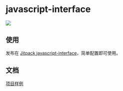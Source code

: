 # javascript-interface

[![](https://jitpack.io/v/mcxinyu/javascript-interface.svg)](https://jitpack.io/#mcxinyu/javascript-interface)

## 使用
发布在 [Jitpack javascript-interface](https://jitpack.io/#mcxinyu/javascript-interface)，简单配置即可使用。

## 文档
[项目样例](/core/src/main/java/com/mcxinyu/javascriptinterface/JavaScriptInterface.kt)
